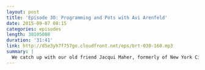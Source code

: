 ```yaml
---
layout: post
title: 'Episode 30: Programming and Pots with Avi Arenfeld'
date: 2015-09-07 08:15
categories: episodes
length: 38105088
duration: '31:41'
link: http://d5e3yh7f757go.cloudfront.net/eps/brt-030-160.mp3
summary: |
  We catch up with our old friend Jacqui Maher, formerly of New York City and currently of London (yes, in England!). Jacui joins us to discuss leaving The City, the operator/creator divide, and the cutting edge of digital journalism. We ask how computers can help us deepen connections to complex news, learn about Structured Journalism, and hear Jacqui's philosophy of technology and storytelling.
---
```


